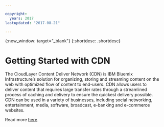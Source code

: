 ```yaml
---

copyright:
  years: 2017
lastupdated: "2017-08-21"

---
```

{:new_window: target="_blank"}
{:shortdesc: .shortdesc}

# Getting Started with CDN

The CloudLayer Content Deliver Network (CDN) is IBM Bluemix Infrastructure’s solution for organizing, storing and streaming content on the web with optimized flow of content to end-users.  CDN allows users to deliver content that requires large transfer rates through a streamlined process of caching and delivery to ensure the quickest delivery possible.  CDN can be used in a variety of businesses, including social networking, entertainment, media, software, broadcast, e-banking and e-commerce websites.

Read more [here](access-cdn-screen.html).

